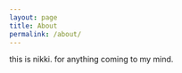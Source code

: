 ```yaml
---
layout: page
title: About
permalink: /about/
---
```


this is nikki. for anything coming to my mind.
